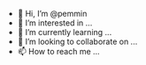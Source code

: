 - 👋 Hi, I’m @pemmin
- 👀 I’m interested in ...
- 🌱 I’m currently learning ...
- 💞️ I’m looking to collaborate on ...
- 📫 How to reach me ...

<!---
pemmin/pemmin is a ✨ special ✨ repository because its `README.md` (this file) appears on your GitHub profile.
You can click the Preview link to take a look at your changes.
--->

